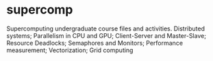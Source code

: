 # supercomp
Supercomputing undergraduate course files and activities. Distributed systems; Parallelism in CPU and GPU; Client-Server and Master-Slave; Resource Deadlocks; Semaphores and Monitors; Performance measurement; Vectorization; Grid computing

